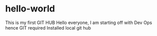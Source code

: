 # hello-world
This is my first GIT HUB
Hello everyone, I am starting off with Dev Ops hence GIT required
Installed local git hub